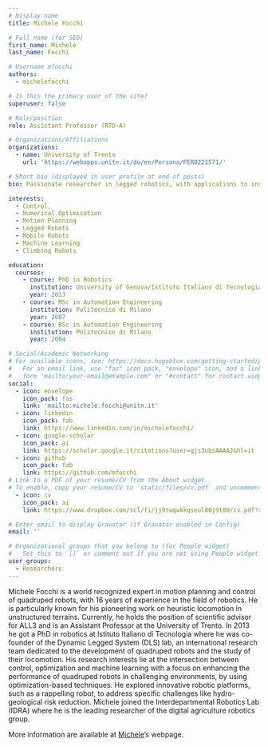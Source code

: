```yaml
---
# Display name
title: Michele Focchi

# Full name (for SEO)
first_name: Michele
last_name: Focchi

# Username mfocchi
authors:
  - michelefocchi

# Is this the primary user of the site?
superuser: false

# Role/position
role: Assistant Professor (RTD-A) 

# Organizations/Affiliations
organizations:
  - name: University of Trento
    url: 'https://webapps.unitn.it/du/en/Persona/PER0221571/'

# Short bio (displayed in user profile at end of posts)
bio: Passionate researcher in legged robotics, with applications to inspection, load handling and maintenance.

interests:
  - Control, 
  - Numerical Optimization 
  - Motion Planning
  - Legged Robots
  - Mobile Robots
  - Machine Learning 
  - Climbing Robots

education:
  courses:
    - course: PhD in Robotics
      institution: University of Genova/Istituto Italiano di Tecnologia
      year: 2013
    - course: MSc in Automation Engineering
      institution: Politecnico di Milano
      year: 2007
    - course: BSc in Automation Engineering
      institution: Politecnico di Milano
      year: 2004

# Social/Academic Networking
# For available icons, see: https://docs.hugoblox.com/getting-started/page-builder/#icons
#   For an email link, use "fas" icon pack, "envelope" icon, and a link in the
#   form "mailto:your-email@example.com" or "#contact" for contact widget.
social:
  - icon: envelope
    icon_pack: fas
    link: 'mailto:michele.focchi@unitn.it'
  - icon: linkedin
    icon_pack: fab
    link: https://www.linkedin.com/in/michelefocchi/
  - icon: google-scholar
    icon_pack: ai
    link: https://scholar.google.it/citations?user=gjs3ubsAAAAJ&hl=it
  - icon: github
    icon_pack: fab
    link: https://github.com/mfocchi
# Link to a PDF of your resume/CV from the About widget.
# To enable, copy your resume/CV to `static/files/cv.pdf` and uncomment the lines below.
  - icon: cv
    icon_pack: ai
    link: https://www.dropbox.com/scl/fi/jj9twqwkkqseul80j9t80/cv.pdf?rlkey=hu33y06nqaashd35uz0g1zm4c

# Enter email to display Gravatar (if Gravatar enabled in Config)
email: ''

# Organizational groups that you belong to (for People widget)
#   Set this to `[]` or comment out if you are not using People widget.
user_groups:
  - Researchers
---
```


Michele Focchi is a world recognized expert in motion planning and control of quadruped robots, with 16 years of experience in the field of robotics. He is particularly known for his pioneering work on heuristic locomotion in unstructured terrains. Currently, he holds the position of scientific advisor for ALL3 and is an Assistant Professor at the University of Trento. In 2013 he got a PhD in robotics at Istituto Italiano di Tecnologia where he was co-founder of the Dynamic Legged System (DLS) lab, an international research team dedicated to the development of quadruped robots and the study of their locomotion. His research interests lie  at the intersection between control, optimization and machine learning with a focus on enhancing the performance of quadruped robots in challenging environments, by using optimization-based techniques. He explored innovative robotic platforms, such as a rappelling robot, to address specific challenges like hydro-geological risk reduction. Michele joined the Interdepartmental Robotics Lab (IDRA) where he is the leading researcher of the digital agriculture robotics group.

More information are available at [Michele](https://mfocchi.github.io/)’s webpage.
